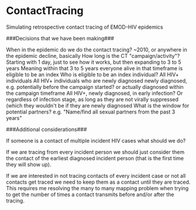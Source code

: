 # ContactTracing
Simulating retrospective contact tracing of EMOD-HIV epidemics

###Decisions that we have been making###

When in the epidemic do we do the contact tracing?
     ~2010, or anywhere in the epidemic decline, basically
How long is the CT "campaign/activity"?
     Starting with 1 day, just to see how it works, but then expanding to 3 to 5 years
     Meaning within that 3 to 5 years everyone alive in that timeframe is eligible to be an index
Who is eligible to be an index individual?
     All HIV+ individuals
          All HIV+ individuals who are newly diagnosed
newly diagnosed, e.g. potentially before the campaign started? or
               actually diagnosed within the campaign timeframe
          All HIV+, newly diagnosed, in early infection? Or regardless of infection stage, as long as they are not virally suppressed (which they wouldn't be if they are
          newly diagnosed
What is the window for potential partners?
     e.g. "Name/find all sexual partners from the past 3 years"
     
     
###Additional considerations###

If someone is a contact of multiple incident HIV cases what should we do?

If we are tracing from every incident person we should just consider them the contact of the earliest diagnosed incident person (that is the first time they will show up).

If we are interested in not tracing contacts of every incident case or not all contacts get traced we need to keep them as a contact until they are traced. This requires me resolving the many to many mapping problem when trying to get the number of times a contact transmits before and/or after the tracing.